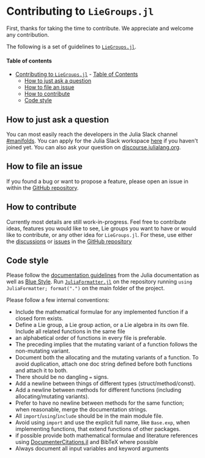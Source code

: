 # Contributing to `LieGroups.jl`

First, thanks for taking the time to contribute.
We appreciate and welcome any contribution.

The following is a set of guidelines to [`LieGroups.jl`](https://juliamanifolds.github.io/LieGroups.jl/).

#### Table of contents

- [Contributing to `LieGroups.jl`](#Contributing-to-liegroupsjl)
      - [Table of Contents](#Table-of-Contents)
  - [How to just ask a question](#How-to-ask-a-question)
  - [How to file an issue](#How-to-file-an-issue)
  - [How to contribute](#How-to-contribute)
  - [Code style](#Code-style)

## How to just ask a question

You can most easily reach the developers in the Julia Slack channel [#manifolds](https://julialang.slack.com/archives/CP4QF0K5Z).
You can apply for the Julia Slack workspace [here](https://julialang.org/slack/) if you haven't joined yet.
You can also ask your question on [discourse.julialang.org](https://discourse.julialang.org).

## How to file an issue

If you found a bug or want to propose a feature, please open an issue in within the [GitHub repository](https://github.com/JuliaManifolds/LieGroups.jl/issues).

## How to contribute

Currently most details are still work-in-progress.
Feel free to contribute ideas, features you would like to see, Lie groups you want to have or would like to contribute, or any other idea for `LieGroups.jl`. For these, use either the [discussions](https://github.com/JuliaManifolds/LieGroups.jl/discussions) or [issues](https://github.com/JuliaManifolds/LieGroups.jl/issues) in the [GitHub repository](https://github.com/JuliaManifolds/LieGroups.jl)

## Code style

Please follow the [documentation guidelines](https://docs.julialang.org/en/v1/manual/documentation/) from the Julia documentation as well as [Blue Style](https://github.com/invenia/BlueStyle).
Run [`JuliaFormatter.jl`](https://github.com/domluna/JuliaFormatter.jl) on the repository running `using JuliaFormatter; format(".")` on the main folder of the project.

Please follow a few internal conventions:

- Include the mathematical formulae for any implemented function if a closed form exists.
- Define a Lie group, a Lie group action, or a Lie algebra in its own file. Include all related functions in the same file
- an alphabetical order of functions in every file is preferable.
- The preceding implies that the mutating variant of a function follows the non-mutating variant.
- Document both the allocating and the mutating variants of a function. To avoid duplication, attach one doc string defined before both functions and attach it to both.
- There should be no dangling `=` signs.
- Add a newline between things of different types (struct/method/const).
- Add a newline between methods for different functions (including allocating/mutating variants).
- Prefer to have no newline between methods for the same function; when reasonable, merge the documentation strings.
- All `import`/`using`/`include` should be in the main module file.
- Avoid using `import` and use the explicit full name, like `Base.exp`, when implementing functions, that extend functions of other packages.
- if possible provide both mathematical formulae and literature references using [DocumenterCitations.jl](https://juliadocs.org/DocumenterCitations.jl/stable/) and BibTeX where possible
- Always document all input variables and keyword arguments